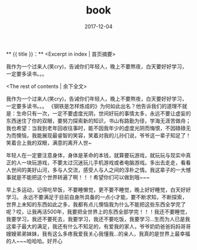 ﻿---
title: book
tags: book
categories: 个人随笔
date: 2017-12-04
---
** {{ title }}：** <Excerpt in index | 首页摘要>

我作为一个过来人(笑cry)，告诫你们年轻人，晚上不要熬夜，白天要好好学习，一定要多读书。。。
<!-- more -->
<The rest of contents | 余下全文>

我作为一个过来人(笑cry)，告诫你们年轻人，晚上不要熬夜，白天要好好学习，一定要多读书。。。
《钢铁是怎样炼成的》为何如此出名？他告诉我们的道理不就是：生命只有一次，一定不要虚度光阴，世间好玩的事情太多，永远不要让虚妄的东西迷住了你的双眼，要努力探索新的知识，书山有路勤为径，学海无涯苦做舟；我也希望：当我到老年回收往事时，能不因我年少的虚度光阴而悔恨，不因碌碌无为而懊恼，我能展现最睿智的笑容，笑着对我的儿孙们说，爷爷这一辈子知足了！笑着合上我的双眼，满意的离开人世~

年轻人在一定要注意身体，身体是革命的本钱，就算要玩游戏，就玩玩与现实中真正的人一块玩游戏，不要太过沉迷玩儿手机游戏或者电脑游戏。多出去走走，看看人世间的美好山河，多与人交流，感受人与人之间的淳朴之情。我这辈子的一大憾事就是不能把这个世界转遍了啊！！！希望你们可以做到哦~~~

早上多运动，记得吃早饭，不要睡懒觉，更不要不睡觉，晚上好好睡觉，白天好好学习。
永远不要满足于目前自身所具备的一点小才能，要不断求知，不断探索，世界上未知的东西如此之多，我都有点儿懊恼我为什么不能把这些东西全学完了呢？哎，让我再活500年，我要把全世界上的东西全部学完！！！我还不要睡觉，我要学习，我还不要死去，我要学习，我还不要吃饭，我要学习...生而为人已是我这辈子最大的满足，我还有什么不知足的，有爱我的家人，爷爷奶奶爸爸妈妈哥哥嫂嫂弟弟妹妹，我有这么多疼我爱我关心我懂我...的亲人，我真的是世界上最幸福的人~~~哈哈哈。好开心